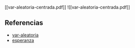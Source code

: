 [[var-aleatoria-centrada.pdf]]
![[var-aleatoria-centrada.pdf]]

## Referencias
- [var-aleatoria](./var-aleatoria.md)
- [esperanza](./esperanza.md)
